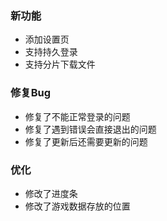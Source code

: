 ### 新功能
- 添加设置页 
- 支持持久登录
- 支持分片下载文件

### 修复Bug
- 修复了不能正常登录的问题
- 修复了遇到错误会直接退出的问题
- 修复了更新后还需要更新的问题

### 优化
- 修改了进度条
- 修改了游戏数据存放的位置
